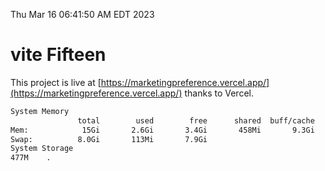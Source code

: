 Thu Mar 16 06:41:50 AM EDT 2023

# vite Fifteen


This project is live at [https://marketingpreference.vercel.app/](https://marketingpreference.vercel.app/) thanks to Vercel.

```bash
System Memory
               total        used        free      shared  buff/cache   available
Mem:            15Gi       2.6Gi       3.4Gi       458Mi       9.3Gi        11Gi
Swap:          8.0Gi       113Mi       7.9Gi
System Storage
477M	.
```
